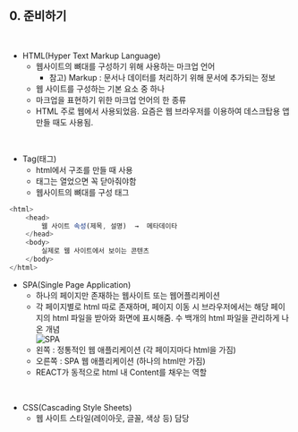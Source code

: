 ## 0. 준비하기   
<br>

- HTML(Hyper Text Markup Language)   
  * 웹사이트의 뼈대를 구성하기 위해 사용하는 마크업 언어   
    -  참고) Markup : 문서나 데이터를 처리하기 위해 문서에 추가되는 정보   
  * 웹 사이트를 구성하는 기본 요소 중 하나   
  * 마크업을 표현하기 위한 마크업 언어의 한 종류   
  * HTML 주로 웹에서 사용되었음. 요즘은 웹 브라우저를 이용하여 데스크탑용 앱 만들 때도 사용됨.   
<br>

- Tag(태그)   
  * html에서 구조를 만들 때 사용   
  * 태그는 열었으면 꼭 닫아줘야함   
  * 웹사이트의 뼈대를 구성 태그
``` javascript
<html>
	<head>
		웹 사이트 속성(제목, 설명)  →  메타데이타
	</head>
	<body>
		실제로 웹 사이트에서 보이는 콘텐츠
	</body>
</html>
```

- SPA(Single Page Application)   
  * 하나의 페이지만 존재하는 웹사이트 또는 웹어플리케이션   
  * 각 페이지별로 html 따로 존재하며, 페이지 이동 시 브라우저에서는 해당 페이지의 html 파일을 받아와 화면에 표시해줌. 수 백개의 html 파일을 관리하게 나온 개념   
  ![SPA](https://user-images.githubusercontent.com/114986832/214458501-61a35bbb-5a4b-4658-839b-55acd3365161.png)
  * 왼쪽 : 정통적인 웹 애플리케이션 (각 페이지마다 html을 가짐)   
  * 오른쪽 : SPA 웹 애플리케이션 (하나의 html만 가짐)   
  * REACT가 동적으로 html <body> 내 Content를 채우는 역할   
<br>

- CSS(Cascading Style Sheets)   
  * 웹 사이트 스타일(레이아웃, 글꼴, 색상 등) 담당   
